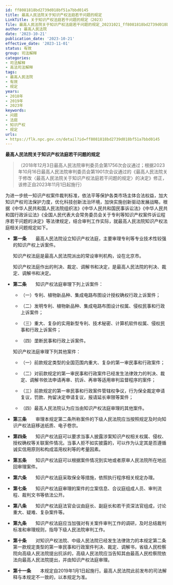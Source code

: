```yaml
---
id: ff8081818bd2739d018bf51a7bbd0145
title: 最高人民法院关于知识产权法庭若干问题的规定
LinkTitle: 关于知识产权法庭若干问题的规定（2023）
file: 最高人民法院关于知识产权法庭若干问题的规定_20231021_ff8081818bd2739d018bf51a7bbd0145.docx
author: 最高人民法院
date: '2023-10-21'
publication_date: '2023-10-21'
effective_date: '2023-11-01'
status: 有效
group: 司法解释
categories:
- 司法解释
- 高法司法解释
tags:
- 最高人民法院
- 有效
- 规定
years:
- 2018年
- 2019年
- 2023年
keywords:
- 问题
- 法庭
- 知识产权
- 规定
urls:
- https://flk.npc.gov.cn/detail?id=ff8081818bd2739d018bf51a7bbd0145
---
```


**最高人民法院关于知识产权法庭若干问题的规定**

> （2018年12月3日最高人民法院审判委员会第1756次会议通过；根据2023年10月16日最高人民法院审判委员会第1901次会议通过的《最高人民法院关于修改〈最高人民法院关于知识产权法庭若干问题的规定〉的决定》修正，该修正自2023年11月1日起施行）

为进一步统一知识产权案件裁判标准，依法平等保护各类市场主体合法权益，加大知识产权司法保护力度，优化科技创新法治环境，加快实施创新驱动发展战略，根据《中华人民共和国人民法院组织法》《中华人民共和国民事诉讼法》《中华人民共和国行政诉讼法》《全国人民代表大会常务委员会关于专利等知识产权案件诉讼程序若干问题的决定》等法律规定，结合审判工作实际，就最高人民法院知识产权法庭相关问题规定如下。

- **第一条**　　最高人民法院设立知识产权法庭，主要审理专利等专业技术性较强的知识产权上诉案件。

  知识产权法庭是最高人民法院派出的常设审判机构，设在北京市。

  知识产权法庭作出的判决、裁定、调解书和决定，是最高人民法院的判决、裁定、调解书和决定。

- **第二条**　　知识产权法庭审理下列上诉案件：

  - （一）专利、植物新品种、集成电路布图设计授权确权行政上诉案件；

  - （二）发明专利、植物新品种、集成电路布图设计权属、侵权民事和行政上诉案件；

  - （三）重大、复杂的实用新型专利、技术秘密、计算机软件权属、侵权民事和行政上诉案件；

  - （四）垄断民事和行政上诉案件。

  知识产权法庭审理下列其他案件：

  - （一）前款规定类型的全国范围内重大、复杂的第一审民事和行政案件；

  - （二）对前款规定的第一审民事和行政案件已经发生法律效力的判决、裁定、调解书依法申请再审、抗诉、再审等适用审判监督程序的案件；

  - （三）前款规定的第一审民事和行政案件管辖权争议，行为保全裁定申请复议，罚款、拘留决定申请复议，报请延长审限等案件；

  - （四）最高人民法院认为应当由知识产权法庭审理的其他案件。

- **第三条**　　审理本规定第二条所称案件的下级人民法院应当按照规定及时向知识产权法庭移送纸质、电子卷宗。

- **第四条**　　知识产权法庭可以要求当事人披露涉案知识产权相关权属、侵权、授权确权等关联案件情况。当事人拒不如实披露的，可以作为认定其是否遵循诚实信用原则和构成滥用权利等的考量因素。

- **第五条**　　知识产权法庭可以根据案件情况到实地或者原审人民法院所在地巡回审理案件。

- **第六条**　　知识产权法庭采取保全等措施，依照执行程序相关规定办理。

- **第七条**　　知识产权法庭审理的案件的立案信息、合议庭组成人员、审判流程、裁判文书等依法公开。

- **第八条**　　知识产权法庭法官会议由庭长、副庭长和若干资深法官组成，讨论重大、疑难、复杂案件等。

- **第九条**　　知识产权法庭应当加强对有关案件审判工作的调研，及时总结裁判标准和审理规则，指导下级人民法院审判工作。

- **第十条**　　对知识产权法院、中级人民法院已经发生法律效力的本规定第二条第一款规定类型的第一审民事和行政案件判决、裁定、调解书，省级人民检察院向高级人民法院提出抗诉的，高级人民法院应当告知其由最高人民检察院依法向最高人民法院提出，并由知识产权法庭审理。

- **第十一条**　　本规定自2019年1月1日起施行。最高人民法院此前发布的司法解释与本规定不一致的，以本规定为准。
